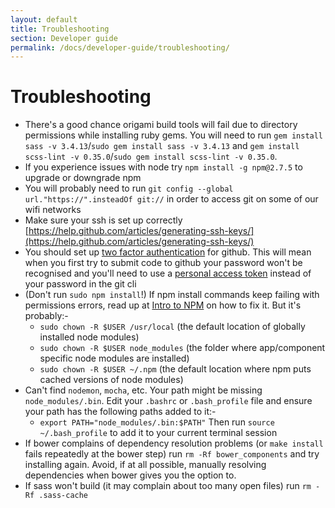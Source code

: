 ```yaml
---
layout: default
title: Troubleshooting
section: Developer guide
permalink: /docs/developer-guide/troubleshooting/
---
```


# Troubleshooting

- There's a good chance origami build tools will fail due to directory permissions while installing ruby gems. You will need to run `gem install sass -v 3.4.13`/`sudo gem install sass -v 3.4.13` and `gem install scss-lint -v 0.35.0`/`sudo gem install scss-lint -v 0.35.0`.
- If you experience issues with node try `npm install -g npm@2.7.5` to upgrade or downgrade npm
- You will probably need to run `git config --global url."https://".insteadOf git://` in order to access git on some of our wifi networks
- Make sure your ssh is set up correctly [https://help.github.com/articles/generating-ssh-keys/](https://help.github.com/articles/generating-ssh-keys/)
- You should set up [two factor authentication](https://github.com/settings/security) for github. This will mean when you first try to submit code to github your password won't be recognised and you'll need to use a [personal access token](https://github.com/settings/applications) instead of your password in the git cli
- (Don't run `sudo npm install`!)  If npm install commands keep failing with permissions errors, read up at [Intro to NPM](http://howtonode.org/introduction-to-npm) on how to fix it.  But it's probably:-
  -  `sudo chown -R $USER /usr/local` (the default location of globally installed node modules)
  -  `sudo chown -R $USER node_modules` (the folder where app/component specific node modules are installed)
  -  `sudo chown -R $USER ~/.npm` (the default location where npm puts cached versions of node modules)
- Can't find `nodemon`, `mocha`, etc.  Your path might be missing `node_modules/.bin`.  Edit your `.bashrc` or `.bash_profile` file and ensure your path has the following paths added to it:-
  - `export PATH="node_modules/.bin:$PATH"`
  Then run `source ~/.bash_profile` to add it to your current terminal session
- If bower complains of dependency resolution problems (or `make install` fails repeatedly at the bower step) run `rm -Rf bower_components` and try installing again. Avoid, if at all possible, manually resolving dependencies when bower gives you the option to.
- If sass won't build (it may complain about too many open files) run `rm -Rf .sass-cache`
